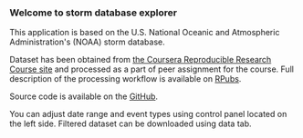 ### Welcome to storm database explorer

This application is based on the U.S. National Oceanic and Atmospheric Administration's (NOAA) storm database.

Dataset has been obtained from [the Coursera Reproducible Research Course site](https://d396qusza40orc.cloudfront.net/repdata%2Fdata%2FStormData.csv.bz2) and processed as a part of peer assignment for the course. 
Full description of the processing workflow is available on [RPubs](http://rpubs.com/MuraliPoola/StormDataAnalysis).

Source code is available on the [GitHub](https://github.com/muralipoola/developing-data-products-shiny).

You can adjust date range and event types using control panel located on the left side. Filtered dataset can be downloaded using data tab.
